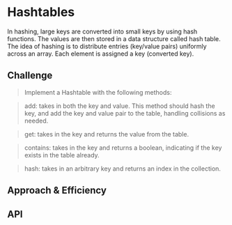 # Hashtables

In hashing, large keys are converted into small keys by using hash functions. The values are then stored in a data structure called hash table. The idea of hashing is to distribute entries (key/value pairs) uniformly across an array. Each element is assigned a key (converted key).

## Challenge

> Implement a Hashtable with the following methods:

> add: takes in both the key and value. This method should hash the key, and add the key and value pair to the table, handling collisions as needed.

> get: takes in the key and returns the value from the table.

> contains: takes in the key and returns a boolean, indicating if the key exists in the table already.

> hash: takes in an arbitrary key and returns an index in the collection.

## Approach & Efficiency


## API
<!-- Description of each method publicly available in each of your hashtable -->
